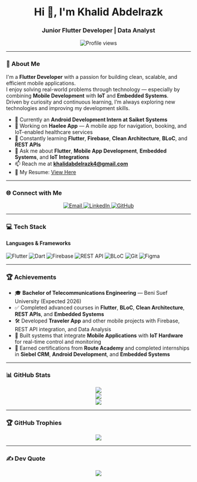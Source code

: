 <h1 align="center">Hi 👋, I'm Khalid Abdelrazk</h1>
<h3 align="center">Junior Flutter Developer | Data Analyst</h3>

<p align="center">
  <img src="https://komarev.com/ghpvc/?username=KhalidAbdelrazek&label=Profile%20views&color=0e75b6&style=flat" alt="Profile views" />
</p>

---

### 🚀 About Me

I'm a **Flutter Developer** with a passion for building clean, scalable, and efficient mobile applications.  
I enjoy solving real-world problems through technology — especially by combining **Mobile Development** with **IoT** and **Embedded Systems**.  
Driven by curiosity and continuous learning, I’m always exploring new technologies and improving my development skills.

- 🔭 Currently an **Android Development Intern at Saiket Systems**  
- 📱 Working on **Haelee App** — A mobile app for navigation, booking, and IoT-enabled healthcare services  
- 🌱 Constantly learning **Flutter**, **Firebase**, **Clean Architecture**, **BLoC**, and **REST APIs**  
- 💬 Ask me about **Flutter**, **Mobile App Development**, **Embedded Systems**, and **IoT Integrations**  
- 📫 Reach me at **khalidabdelrazk4@gmail.com**  
- 📄 My Resume: [View Here](https://drive.google.com/file/d/1u8CcOJJEac71DqVNxPSARTwBhJOY6i3F/view?usp=sharing)  

---

### 🌐 Connect with Me

<p align="center">
  <a href="mailto:khalidabdelrazk4@gmail.com">
    <img src="https://img.shields.io/badge/Email-khalidabdelrazk4@gmail.com-%23EA4335.svg?style=for-the-badge&logo=gmail&logoColor=white" alt="Email">
  </a>
  <a href="https://www.linkedin.com/in/khalid-abdelrazk-7719b32b3/" target="_blank">
    <img src="https://img.shields.io/badge/LinkedIn-Khalid%20Abdelrazk-%230A66C2.svg?style=for-the-badge&logo=linkedin&logoColor=white" alt="LinkedIn">
  </a>
  <a href="https://github.com/KhalidAbdelrazek" target="_blank">
    <img src="https://img.shields.io/badge/GitHub-Khalid%20Abdelrazk-%2312100E.svg?style=for-the-badge&logo=github&logoColor=white" alt="GitHub">
  </a>
</p>

---

### 💻 Tech Stack

#### Languages & Frameworks
![Flutter](https://img.shields.io/badge/Flutter-02569B?style=for-the-badge&logo=flutter&logoColor=white)
![Dart](https://img.shields.io/badge/Dart-0175C2?style=for-the-badge&logo=dart&logoColor=white)
![Firebase](https://img.shields.io/badge/Firebase-FFCA28?style=for-the-badge&logo=firebase&logoColor=black)
![REST API](https://img.shields.io/badge/REST%20API-005571?style=for-the-badge&logo=api&logoColor=white)
![BLoC](https://img.shields.io/badge/BLoC-42a5f5?style=for-the-badge&logo=flutter&logoColor=white)
![Git](https://img.shields.io/badge/Git-F05032?style=for-the-badge&logo=git&logoColor=white)
![Figma](https://img.shields.io/badge/Figma-F24E1E?style=for-the-badge&logo=figma&logoColor=white)

---

### 🏆 Achievements

- 🎓 **Bachelor of Telecommunications Engineering** — Beni Suef University (Expected 2026)  
- ✅ Completed advanced courses in **Flutter**, **BLoC**, **Clean Architecture**, **REST APIs**, and **Embedded Systems**  
- 🛠️ Developed **Traveler App** and other mobile projects with Firebase, REST API integration, and Data Analysis  
- 🚀 Built systems that integrate **Mobile Applications** with **IoT Hardware** for real-time control and monitoring  
- 🥇 Earned certifications from **Route Academy** and completed internships in **Siebel CRM**, **Android Development**, and **Embedded Systems**

---

### 📊 GitHub Stats

<p align="center">
  <img src="https://github-readme-stats.vercel.app/api?username=KhalidAbdelrazek&theme=radical&hide_border=true&include_all_commits=true&count_private=true"/>
  <br/>
  <img src="https://github-readme-streak-stats.herokuapp.com/?user=KhalidAbdelrazek&theme=radical&hide_border=true"/>
  <br/>
  <img src="https://github-readme-stats.vercel.app/api/top-langs/?username=KhalidAbdelrazek&theme=radical&hide_border=true&layout=compact"/>
</p>

---

### 🏆 GitHub Trophies

<p align="center">
  <img src="https://github-profile-trophy.vercel.app/?username=KhalidAbdelrazek&theme=radical&no-frame=false&no-bg=false&margin-w=4"/>
</p>

---

### ✍️ Dev Quote

<p align="center">
  <img src="https://quotes-github-readme.vercel.app/api?type=vertical&theme=radical"/>
</p>

